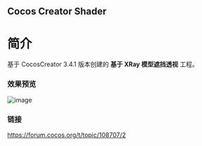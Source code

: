 ## Cocos Creator Shader

# 简介
基于 CocosCreator 3.4.1 版本创建的 **基于 XRay 模型遮挡透视** 工程。

### 效果预览
![image](https://gitee.com/yeshaohelpme/ShaderDemoImageLibrary/raw/master/gif/20220303/2022030301.gif)

### 链接
https://forum.cocos.org/t/topic/108707/2